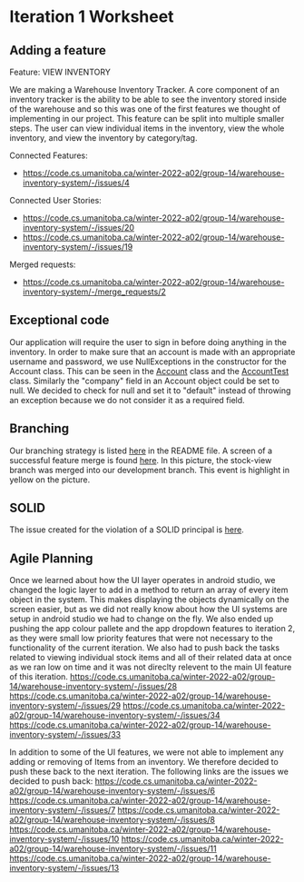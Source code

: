Iteration 1 Worksheet
=====================

Adding a feature
-----------------
Feature: VIEW INVENTORY

We are making a Warehouse Inventory Tracker. A core component of an inventory tracker is the ability to be able to see the inventory stored inside of the warehouse and so this was one of the first features we thought of implementing in our project. This feature can be split into multiple smaller steps. The user can view individual items in the inventory, view the whole inventory, and view the inventory by category/tag.

Connected Features:
- https://code.cs.umanitoba.ca/winter-2022-a02/group-14/warehouse-inventory-system/-/issues/4

Connected User Stories:
- https://code.cs.umanitoba.ca/winter-2022-a02/group-14/warehouse-inventory-system/-/issues/20
- https://code.cs.umanitoba.ca/winter-2022-a02/group-14/warehouse-inventory-system/-/issues/19

Merged requests:
- https://code.cs.umanitoba.ca/winter-2022-a02/group-14/warehouse-inventory-system/-/merge_requests/2

Exceptional code
----------------

Our application will require the user to sign in before doing anything in the inventory. In order to make sure that an account is made with an appropriate username and password, we use NullExceptions in the constructor for the Account class. This can be seen in the [Account](https://code.cs.umanitoba.ca/winter-2022-a02/group-14/warehouse-inventory-system/-/blob/development/app/src/main/java/objects/Account.java) class and the [AccountTest](https://code.cs.umanitoba.ca/winter-2022-a02/group-14/warehouse-inventory-system/-/blob/development/app/src/test/java/objects/AccountTest.java) class. Similarly the "company" field in an Account object could be set to null. We decided to check for null and set it to "default" instead of throwing an exception because we do not consider it as a required field.

Branching
----------

Our branching strategy is listed [here](https://code.cs.umanitoba.ca/winter-2022-a02/group-14/warehouse-inventory-system/-/blob/main/README.md) in the README file.
A screen of a successful feature merge is found [here](https://code.cs.umanitoba.ca/winter-2022-a02/group-14/warehouse-inventory-system/-/blob/development/it1-branch-strategy-example.PNG). In this picture, the stock-view branch was merged into our development branch. This event is highlight in yellow on the picture.


SOLID
-----

The issue created for the violation of a SOLID principal is [here](https://code.cs.umanitoba.ca/winter-2022-a02/group-15/simple-forum/-/issues/16).


Agile Planning
--------------

Once we learned about how the UI layer operates in android studio, we changed the logic layer to add in a method to return an array of every item object in the system. This makes displaying the objects dynamically on the screen easier, but as we did not really know about how the UI systems are setup in android studio we had to change on the fly. We also ended up pushing the app colour pallete and the app dropdown features to iteration 2, as they were small low priority features that were not necessary to the functionality of the current iteration. We also had to push back the tasks related to viewing individual stock items and all of their related data at once as we ran low on time and it was not direclty relevent to the main UI feature of this iteration.
https://code.cs.umanitoba.ca/winter-2022-a02/group-14/warehouse-inventory-system/-/issues/28
https://code.cs.umanitoba.ca/winter-2022-a02/group-14/warehouse-inventory-system/-/issues/29
https://code.cs.umanitoba.ca/winter-2022-a02/group-14/warehouse-inventory-system/-/issues/34
https://code.cs.umanitoba.ca/winter-2022-a02/group-14/warehouse-inventory-system/-/issues/33

In addition to some of the UI features, we were not able to implement any adding or removing of Items from an inventory. We therefore decided to push these back to the next iteration. The following links are the issues we decided to push back: 
https://code.cs.umanitoba.ca/winter-2022-a02/group-14/warehouse-inventory-system/-/issues/6
https://code.cs.umanitoba.ca/winter-2022-a02/group-14/warehouse-inventory-system/-/issues/7
https://code.cs.umanitoba.ca/winter-2022-a02/group-14/warehouse-inventory-system/-/issues/8
https://code.cs.umanitoba.ca/winter-2022-a02/group-14/warehouse-inventory-system/-/issues/10
https://code.cs.umanitoba.ca/winter-2022-a02/group-14/warehouse-inventory-system/-/issues/11
https://code.cs.umanitoba.ca/winter-2022-a02/group-14/warehouse-inventory-system/-/issues/13
